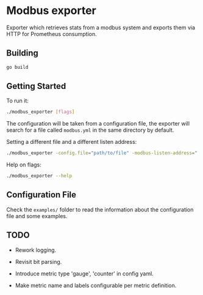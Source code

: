 # Modbus exporter
Exporter which retrieves stats from a modbus system and exports them via HTTP for Prometheus consumption.


## Building

```bash
go build
```


## Getting Started

To run it:

```bash
./modbus_exporter [flags]
```

The configuration will be taken from a configuration file, the exporter will search for a file called `modbus.yml` in the same directory by default.

Setting a different file and a different listen address:
```bash
./modbus_exporter -config.file="path/to/file" -modbus-listen-address=":8080"
```

Help on flags:

```bash
./modbus_exporter --help
```


## Configuration File

Check the `examples/` folder to read the information about the configuration file and some examples.


## TODO

- Rework logging.

- Revisit bit parsing.

- Introduce metric type 'gauge', 'counter' in config yaml.

- Make metric name and labels configurable per metric definition.
